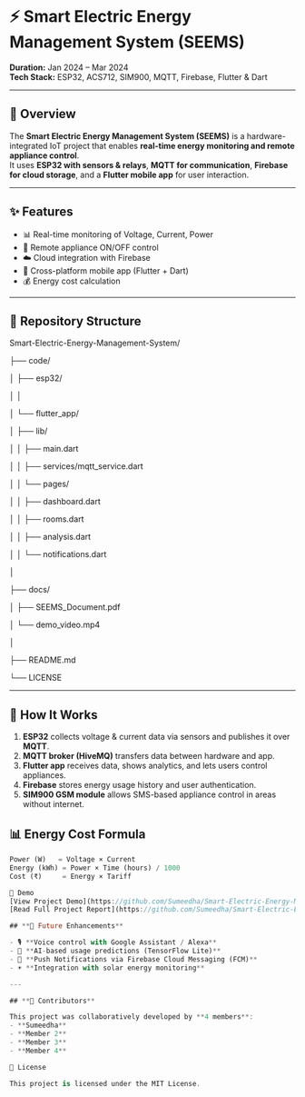 # ⚡ Smart Electric Energy Management System (SEEMS)

**Duration:** Jan 2024 – Mar 2024  
**Tech Stack:** ESP32, ACS712, SIM900, MQTT, Firebase, Flutter & Dart  

---

## **🔎 Overview**
The **Smart Electric Energy Management System (SEEMS)** is a hardware-integrated IoT project that enables **real-time energy monitoring and remote appliance control**.  
It uses **ESP32 with sensors & relays**, **MQTT for communication**, **Firebase for cloud storage**, and a **Flutter mobile app** for user interaction.  

---

## **✨ Features**
- 📊 Real-time monitoring of Voltage, Current, Power  
- 🔌 Remote appliance ON/OFF control  
- ☁️ Cloud integration with Firebase  
- 📱 Cross-platform mobile app (Flutter + Dart)   
- 💰 Energy cost calculation  

---

## **📂 Repository Structure**
Smart-Electric-Energy-Management-System/

├── code/

│ ├── esp32/

│ │

│ └── flutter_app/

│ ├── lib/

│ │ ├── main.dart

│ │ ├── services/mqtt_service.dart

│ │ └── pages/

│ │ ├── dashboard.dart

│ │ ├── rooms.dart

│ │ ├── analysis.dart

│ │ └── notifications.dart

│

├── docs/

│ ├── SEEMS_Document.pdf

│ └── demo_video.mp4

│

├── README.md

└── LICENSE

---

## **🚀 How It Works**
1. **ESP32** collects voltage & current data via sensors and publishes it over **MQTT**.  
2. **MQTT broker (HiveMQ)** transfers data between hardware and app.  
3. **Flutter app** receives data, shows analytics, and lets users control appliances.  
4. **Firebase** stores energy usage history and user authentication.  
5. **SIM900 GSM module** allows SMS-based appliance control in areas without internet.  

## **📊 Energy Cost Formula**
```dart
Power (W)   = Voltage × Current
Energy (kWh) = Power × Time (hours) / 1000
Cost (₹)     = Energy × Tariff

🎥 Demo
[View Project Demo](https://github.com/Sumeedha/Smart-Electric-Energy-Management-System/blob/main/docs/SEEMS%20_output%20(1)%20(1).mp4)
[Read Full Project Report](https://github.com/Sumeedha/Smart-Electric-Energy-Management-System/blob/main/docs/SEEMS_Document.pdf.pdf)

## **🚀 Future Enhancements**

- 🎙️ **Voice control with Google Assistant / Alexa**  
- 🤖 **AI-based usage predictions (TensorFlow Lite)**  
- 🔔 **Push Notifications via Firebase Cloud Messaging (FCM)**  
- ☀️ **Integration with solar energy monitoring**  

---

## **👥 Contributors**

This project was collaboratively developed by **4 members**:  
- **Sumeedha**  
- **Member 2**  
- **Member 3**  
- **Member 4**  

📜 License

This project is licensed under the MIT License.
